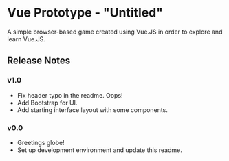 # Vue Prototype - "Untitled"

A simple browser-based game created using Vue.JS in order to explore and learn Vue.JS.

## Release Notes

### v1.0

- Fix header typo in the readme. Oops!
- Add Bootstrap for UI.
- Add starting interface layout with some components.

### v0.0

- Greetings globe!
- Set up development environment and update this readme.